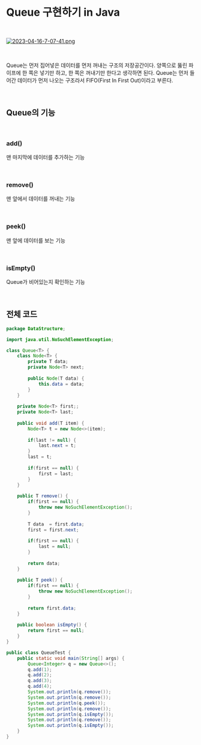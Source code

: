 # Queue 구현하기 in Java

</br>

[![2023-04-16-7-07-41.png](https://i.postimg.cc/kDP75t8F/2023-04-16-7-07-41.png)](https://postimg.cc/gLsCSjgn)

</br>

Queue는 먼저 집어넣은 데이터를 먼저 꺼내는 구조의 저장공간이다. 양쪽으로 뚫린 파이프에 한 쪽은 넣기만 하고, 한 쪽은 꺼내기만 한다고 생각하면 된다. Queue는 먼저 들어간 데이터가 먼저 나오는 구조라서 FIFO(First In First Out)이라고 부른다.

</br>

## Queue의 기능

</br>

### add()

맨 마지막에 데이터를 추가하는 기능

</br>

### remove()

맨 앞에서 데이터를 꺼내는 기능

</br>

### peek()

맨 앞에 데이터를 보는 기능

</br>

### isEmpty()

Queue가 비어있는지 확인하는 기능

</br>

## 전체 코드

``` java
package DataStructure;

import java.util.NoSuchElementException;

class Queue<T> {
	class Node<T> {
		private T data;
		private Node<T> next;
		
		public Node(T data) {
			this.data = data;
		}
	}
	
	private Node<T> first;;
	private Node<T> last;
	
	public void add(T item) {
		Node<T> t = new Node<>(item);
		
		if(last != null) {
			last.next = t;
		}
		last = t;
		
		if(first == null) {
			first = last;
		}
	}
	
	public T remove() {
		if(first == null) {
			throw new NoSuchElementException();
		}
		
		T data  = first.data;
		first = first.next;
		
		if(first == null) {
			last = null;
		}
		
		return data;
	}
	
	public T peek() {
		if(first == null) {
			throw new NoSuchElementException();
		}
		
		return first.data;
	}
	
	public boolean isEmpty() {
		return first == null;
	}
}

public class QueueTest {
	public static void main(String[] args) {
		Queue<Integer> q = new Queue<>();
		q.add(1);
		q.add(2);
		q.add(3);
		q.add(4);
		System.out.println(q.remove());
		System.out.println(q.remove());
		System.out.println(q.peek());
		System.out.println(q.remove());
		System.out.println(q.isEmpty());
		System.out.println(q.remove());
		System.out.println(q.isEmpty());		
	}
}
```